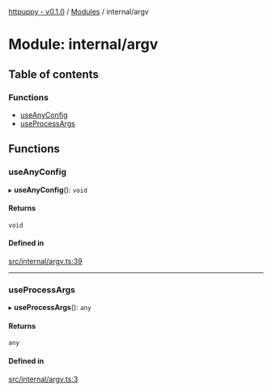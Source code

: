 [httpuppy - v0.1.0](../README.md) / [Modules](../modules.md) / internal/argv

# Module: internal/argv

## Table of contents

### Functions

- [useAnyConfig](internal_argv.md#useanyconfig)
- [useProcessArgs](internal_argv.md#useprocessargs)

## Functions

### useAnyConfig

▸ **useAnyConfig**(): `void`

#### Returns

`void`

#### Defined in

[src/internal/argv.ts:39](https://github.com/abschill/httpuppy/blob/769369d/src/internal/argv.ts#L39)

___

### useProcessArgs

▸ **useProcessArgs**(): `any`

#### Returns

`any`

#### Defined in

[src/internal/argv.ts:3](https://github.com/abschill/httpuppy/blob/769369d/src/internal/argv.ts#L3)
